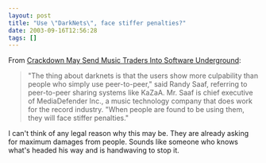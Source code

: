 ```yaml
---
layout: post
title: "Use \"DarkNets\", face stiffer penalties?"
date: 2003-09-16T12:56:28
tags: []
---
```


From [Crackdown May Send Music Traders Into Software Underground][1]:

> "The thing about darknets is that the users show more culpability than people who simply use peer-to-peer," said Randy Saaf, referring to peer-to-peer sharing systems like KaZaA. Mr. Saaf is chief executive of MediaDefender Inc., a music technology company that does work for the record industry. "When people are found to be using them, they will face stiffer penalties."

I can't think of any legal reason why this may be. They are already asking for maximum damages from people. Sounds like someone who knows what's headed his way and is handwaving to stop it.

   [1]: http://www.nytimes.com/2003/09/15/technology/15DARK.html

